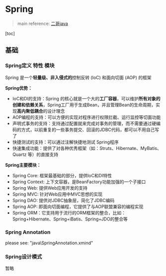 # Spring

> main reference: [二哥java](https://javabetter.cn/sidebar/sanfene/spring.html)

[toc]

## 基础

### Spring定义 特性 模块

Spring 是一个**轻量级、非入侵式的**控制反转 (IoC) 和面向切面 (AOP) 的框架

**Spring优势：**

* IoC和DI的支持：Spring 的核心就是一个大的**工厂容器**，可以维护**所有对象的创建和依赖关系**，Spring工厂用于生成Bean，并且管理Bean的生命周期，实现**高内聚低耦合**的设计理念
* AOP编程的支持：可以方便的实现对程序进行权限拦截、运行监控等切面功能
* 声明式事务的支持：支持通过配置就来完成对事务的管理，而不需要通过硬编码的方式，以前重复的一些事务提交、回滚的JDBC代码，都可以不用自己写了
* 快捷测试的支持：可以通过注解快捷地测试 Spring程序
* 快速集成功能：提供了对各种优秀框架（如：Struts、Hibernate、MyBatis、Quartz 等）的直接支持

**Spring主要模块：**

* Spring Core: 框架最基础的部分，提供IoC和DI特性
* Spring Context: 上下文容器，是BeanFactory功能加强的一个子接口
* Spring Web: 提供Web应用开发的支持
* Spring MVC: 针对Web应用中MVC思想的实现
* Spring DAO: 提供对JDBC抽象层，简化了JDBC编码
* Spring AOP: 即面向切面编程，它提供了与AOP联盟兼容的编程实现
* Spring ORM：它支持用于流行的ORM框架的整合，比如：Spring+Hibernate、Spring+iBatis、Spring+JDO的整合等

### Spring Annotation

please see: "java\SpringAnnotation.xmind"

### Spring设计模式

暂略
